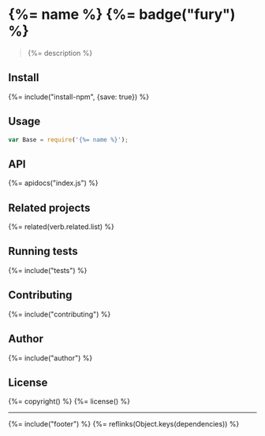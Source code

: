 # {%= name %} {%= badge("fury") %}

> {%= description %}

## Install
{%= include("install-npm", {save: true}) %}

## Usage

```js
var Base = require('{%= name %}');
```

## API
{%= apidocs("index.js") %}

## Related projects
{%= related(verb.related.list) %}  

## Running tests
{%= include("tests") %}

## Contributing
{%= include("contributing") %}

## Author
{%= include("author") %}

## License
{%= copyright() %}
{%= license() %}

***

{%= include("footer") %}
{%= reflinks(Object.keys(dependencies)) %}  
